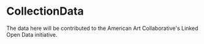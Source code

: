 # CollectionData
The data here will be contributed to the American Art Collaborative's Linked Open Data initiative.

